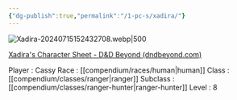 ```yaml
---
{"dg-publish":true,"permalink":"/1-pc-s/xadira/"}
---
```



![Xadira-20240715152432708.webp|500](/img/user/z_Attachments/Xadira-20240715152432708.webp)

[Xadira's Character Sheet - D&D Beyond (dndbeyond.com)](https://www.dndbeyond.com/characters/127391940)

Player : Cassy
Race : [[compendium/races/human\|human]]
Class : [[compendium/classes/ranger\|ranger]]
Subclass : [[compendium/classes/ranger-hunter\|ranger-hunter]]
Level : 8